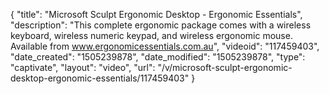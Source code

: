 {
    "title": "Microsoft Sculpt Ergonomic Desktop - Ergonomic Essentials",
    "description": "This complete ergonomic package comes with a wireless keyboard, wireless numeric keypad, and wireless ergonomic mouse. Available from www.ergonomicessentials.com.au",
    "videoid": "117459403",
    "date_created": "1505239878",
    "date_modified": "1505239878",
    "type": "captivate",
    "layout": "video",
    "url": "\/v\/microsoft-sculpt-ergonomic-desktop-ergonomic-essentials\/117459403"
}